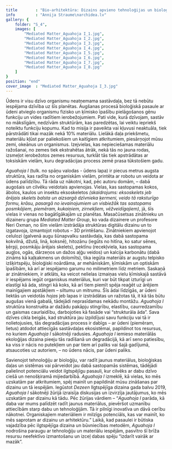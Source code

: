 ```yaml
---
title        : "Bio-arhitektūra: Dizains apvieno tehnoloģijas un bioloģiju"
info         : "Annija Straume\narchidea.lv"
gallery: {
    folder: "S_4",
    images: [
        "Mediated Matter_Aguahoja I_1.jpg",
        "Mediated Matter_Aguahoja I_2.jpg",
        "Mediated Matter_Aguahoja I_3.jpg",
        "Mediated Matter_Aguahoja I_4.jpg",
        "Mediated Matter_Aguahoja I_5.jpg",
        "Mediated Matter_Aguahoja I_6.jpg",
        "Mediated Matter_Aguahoja I_7.jpg",
        "Mediated Matter_Aguahoja I_8.jpg"
    ]
}
position: "end"
cover_image  : "Mediated Matter_Aguahoja I_3.jpg"
---
```

<p>Ūdens ir visu dzīvo organismu neatņemama sastāvdaļa, bez tā nebūtu iespējama dzīvība uz šīs planētas.  Augšanas procesā bioloģiskā pasaule ar ūdeni atvieglo organismu fizisko un ķīmisko īpašību pielāgošanos gēnu funkciju un vides radītiem ierobežojumiem. Pati vide, kurā dzīvojam, sastāv no mākslīgām, nedzīvām struktūrām, kas paredzētas, lai veiktu iepriekš noteiktu funkciju kopumu. Kad to misija ir paveikta vai kļuvusi neaktuāla, tiek pārstrādāti tikai mazāk nekā 10% materiālu. Lielākā daļa priekšmetu, materiālu kļūst par paliekošiem un kaitīgiem atkritumiem, piesārņojot mūsu zemi, okeānus un organismus. Izejvielas, kas nepieciešamas materiālu ražošanai, no zemes tiek ekstrahētas ātrāk, nekā tās no jauna rodas, izsmeļot ierobežotos zemes resursus, turklāt tās tiek apstrādātas ar toksiskām vielām, kuru degradācijas process zemē prasa tūkstošiem gadu. 

<em>Aguahoja I</em> (tulk. no spāņu valodas - ūdens lapa) ir piecus metrus augsta struktūra, kas radīta no organiskām vielām, printēta ar robotu un veidota ar ūdens palīdzību. Tā rāda uz nākotni, kad, pēc autoru domām, – dabā augošais un cilvēku veidotais apvienojas. Vielas, kas sastopamas kokos, ābolos, kaulos un insektu eksoskeletos <em>(skaidrojums: eksoskelets jeb ārējais skelets balsta un aizsargā dzīvnieka ķermeni, veido tā raksturīgo formu, krāsu, pasargā no ievainojumiem un visbiežāk tas sastopams posmkājiem, piemēram, kukaiņiem, zirnekļiem, vēžveidīgajiem)</em>, jā, šīs vielas  ir vienas no bagātīgākajām uz planētas. Masačūsetsas zinātnieku un dizaineru grupa <em>Mediated Matter Group</em>, ko vada dizainere un profesore Neri Oxman, no šīm vielām izstrādāja struktūras digitālu dizainu un to izgatavoja, izmantojot robotus – 3D printēšanu. Zinātniekiem apvienojot celulozi (galvenā augu šūnapvalku sastāvdaļa, kas dabā sastopama kokvilnā, džutā, linā, koksnē), hitozānu (iegūts no hitīna, ko satur sēnes, ķērpji, posmkāju ārējais skelets), pektīnu (recekļviela, kas sastopama augļos, ogās, dārzeņos un dažos aļģu veidos) un kalcija karbonātu (dabā zināms kā kaļķakmens un dolomīts), tika iegūta materiāls ar augstu telpisko izšķirtspēju, bioloģiski noārdāma, ar mehāniskām, ķīmiskām un optiskām īpašībām, kā arī ar iespējamo garumu no milimetriem līdz metriem. Saskaņā ar zinātniekiem, ir atklāts, ka veicot nelielas izmaiņas vielu ķīmiskajā sastāvā ir iespējams iegūt organiskus materiālus, kuri var būt tikpat izturīgi un elastīgi kā āda, stingri kā koks, kā arī tiem piemīt spēja reaģēt uz ārējiem mainīgajiem apstākļiem – siltumu un mitrumu. Šīs ādai līdzīgās, ar ūdeni liektās un veidotās <em>hojas</em> jeb lapas ir izstrādātas un ražotas tā, it kā tās būtu augušas vienā gabalā, tādejādi neprasīdamas nekādu montāžu. <em>Aguahoja I</em> struktūra konstruēta ar dažādu pakāpju stingrību, elastību, caurredzamību un gaismas caurlaidību, darbojoties kā fasāde vai “strukturāla āda”. Sava dzīves cikla beigās, kad struktūra jau izpildījusi savu funkciju vai tā ir nolietojusies, tās degradācijas process ir dabīgs – ar ūdeni (piemēram, lietus) atdodot attiecīgās sastāvdaļas ekosistēmai, papildinot tos resursus, no kuriem <em>Aguahoja I</em> sākotnēji radusies. <em>Aguahoja I</em> iemieso materiālās ekoloģijas dizaina pieeju tās radīšanā un degradācijā, kā arī seno patiesību, ka viss ir nācis no putekļiem un par tiem arī paliks vai šajā gadījumā, atsaucoties uz autoriem, – no ūdens nācis, par ūdeni paliks.

Savienojot tehnoloģiju ar bioloģiju, var radīt jaunus materiālus, bioloģiskas daļas un sistēmas vai pārveidot jau dabā sastopamās sistēmas, tādējādi palielinot potenciālu veidot ilgtspējīgu pasauli, kur cilvēks ar dabu dzīvo ciešā un nenošķiramā mijiedarbībā. <em>Aguahoja I</em> izmeklē, kā vielas, ko mēs uzskatām par atkritumiem, spēj mainīt un papildināt mūsu zināšanas par dizainu un tā iespējām. Iegūstot <em>Dezeen</em> Ilgtspējīga dizaina gada balvu 2019, <em>Aguahoja I</em> sākotnēji žūrijā izraisīja diskusijas un izvirzīja jautājumus, ko mēs uzskatām par dizainu kā tādu. Pēc žūrijas vārdiem – “<em>Aguahoja I</em> parāda, kā daba var mums palīdzēt radīt jaunus materiālus, pievēršot uzmanību attiecībām starp dabu un tehnoloģijām. Tā ir pilnīgi inovatīva un dāvā cerību nākotnei. Organiskajiem materiāliem ir milzīgs potenciāls, kas var mainīt, ko mēs saprotam ar dizainu un arhitektūru.” Laikā, kad pasaulei ir būtiska vajadzība pēc ilgtspējīga dizaina un būvniecības metodēm, <em>Aguahoja I</em> nodrošina paraugu ar tehnoloģiju un materiālu iespējām, pasvītro šī brīža resursu neefektīvo izmantošanu un izceļ dabas spēju “izdarīt vairāk ar mazāk”.</p>
